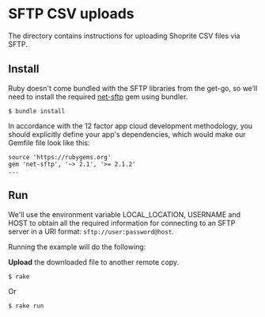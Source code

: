 SFTP CSV uploads  
========================================

The directory contains instructions for uploading Shoprite CSV files via SFTP.

## Install

Ruby doesn't come bundled with the SFTP libraries from the get-go, so we’ll need to install the required [net-sftp](https://rubygems.org/gems/net-sftp/versions/2.1.2) gem using bundler.

```
$ bundle install
```

In accordance with the 12 factor app cloud development methodology, you should explicitly define your app's dependencies, which would make our Gemfile file look like this:

```
source 'https://rubygems.org'
gem 'net-sftp', '~> 2.1', '>= 2.1.2'
...

```

## Run

We'll use the environment variable LOCAL_LOCATION, USERNAME and HOST to obtain all the required information for connecting to an SFTP server in a URI format: `sftp://user:password@host`.

Running the example will do the following:

 **Upload** the downloaded file to another remote copy.

```
$ rake 
```
Or 

```
$ rake run 
```
